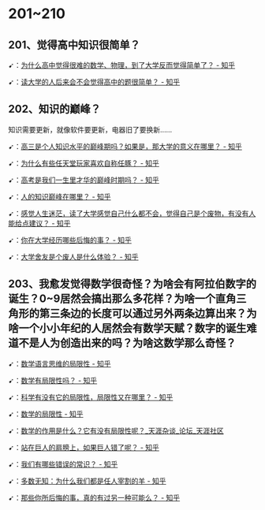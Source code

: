 # 201~210

## 201、觉得高中知识很简单？

➹：[为什么高中觉得很难的数学、物理，到了大学反而觉得简单了？ - 知乎](https://www.zhihu.com/question/21845373)

➹：[读大学的人后来会不会觉得高中的题很简单？ - 知乎](https://www.zhihu.com/question/278686687)

## 202、知识的巅峰？

知识需要更新，就像软件要更新，电器旧了要换新……

➹：[高三是个人知识水平的巅峰期吗？如果是，那大学的意义在哪里？ - 知乎](https://www.zhihu.com/question/24075873)

➹：[为什么有些任天堂玩家喜欢自称任豚？ - 知乎](https://www.zhihu.com/question/267175199)

➹：[高考是我们一生里才华的巅峰时期吗？ - 知乎](https://www.zhihu.com/question/20274961)

➹：[人的知识巅峰在哪里？ - 知乎](https://www.zhihu.com/question/346729482/answer/832360418)

➹：[感觉人生迷茫，读了大学感觉自己什么都不会，觉得自己是个废物，有没有人能给点建议？ - 知乎](https://www.zhihu.com/question/307472541)

➹：[你在大学经历哪些后悔的事？ - 知乎](https://www.zhihu.com/question/22716593)

➹：[大学舍友是个废人是什么体验？ - 知乎](https://www.zhihu.com/question/57267982)

## 203、我愈发觉得数学很奇怪？为啥会有阿拉伯数字的诞生？0~9居然会搞出那么多花样？为啥一个直角三角形的第三条边的长度可以通过另外两条边算出来？为啥一个小小年纪的人居然会有数学天赋？数字的诞生难道不是人为创造出来的吗？为啥这数学那么奇怪？



➹：[数学语言思维的局限性 - 知乎](https://zhuanlan.zhihu.com/p/46833213)

➹：[数学有局限性吗？ - 知乎](https://www.zhihu.com/question/265477392)

➹：[科学有没有它的局限性，局限性又在哪里？ - 知乎](https://www.zhihu.com/question/317956153)

➹：[数学的局限性 - 知乎](https://zhuanlan.zhihu.com/p/47685332)

➹：[数学的作用是什么？它有没有局限性呢？_天涯杂谈_论坛_天涯社区](http://bbs.tianya.cn/post-free-1514944-1.shtml)

➹：[站在巨人的肩膀上，如果巨人错了呢？ - 知乎](https://www.zhihu.com/question/36972973)

➹：[我们有哪些错误的常识？ - 知乎](https://www.zhihu.com/question/61178074)

➹：[多数无知：为什么我们都是任人宰割的羊 - 知乎](https://zhuanlan.zhihu.com/p/73222668)

➹：[那些你所后悔的事，真的有过另一种可能么？ - 知乎](https://zhuanlan.zhihu.com/p/28347037)